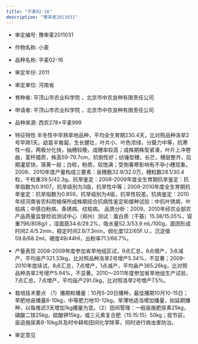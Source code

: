 ```yaml
---
title: "平麦02-16"
description: "豫审麦2011031"
---
```

* 审定编号:  豫审麦2011031

*  作物名称:  小麦

*  品种名称:  平麦02-16

*  审定年份:  2011

*  审定单位:  河南省

* 育种者:  平顶山市农业科学院 ，北京市中农良种有限责任公司

*  申请者:  平顶山市农业科学院 ，北京市中农良种有限责任公司

*  品种来源:  西农278×平麦999


*  特征特性
半冬性中早熟旱地品种，平均全生育期230.4天，比对照品种洛旱2号早熟1天。幼苗半匍匐，生长健壮，叶片小、叶色浓绿，分蘖力中等，抗寒性一般，两极分化快，抽穗较晚，成穗率较高；成株期株型紧凑，叶片上冲卷曲，茎秆蜡质，株高59-79.7cm，抗倒性好；纺锤型穗，长芒，穗层整齐，后期灌浆快，落黄一般；白粒，粉质，较饱满；受倒春寒影响有不孕小穗现象。2009、2010年度产量构成三要素：亩穗数32.9/32.0万，穗粒数28.1/30.4粒，千粒重39.5/42.3g。抗旱鉴定：2008-2009年度全生育期抗旱鉴定：抗旱指数为0.9107，抗旱级别为3级，抗旱性中等；2009-2010年度全生育期抗旱鉴定：抗旱指数为0.859，抗旱级别为4级，抗旱性较差。抗病鉴定：2010年经河南省农科院植保所成株期综合抗病性鉴定和接种试验：中抗叶锈病，叶枯病；中感白粉病、条锈病、纹枯病。  品质分析：2009、2010年经农业部农产品质量监督检验测试中心（郑州）测试：蛋白质（干基）15.38/15.05%，容重796/808g/l ，湿面筋34.6/29.2%，吸水量52.3/53.9 mL/100g，面团形成时间2.4/5.2min，稳定时间2.6/7.3min，弱化度122/65F.U.，沉淀值59.8/68.2ml，硬度49/44HI，出粉率71.1/66.7%。


*  产量表现
2008-2009年度参加省旱地组区试，9点汇总，6点增产，3点减产，平均亩产321.33kg，比对照品种洛旱2号增产5.34%，不显著；2009-2010年度续试，8点汇总，7点增产，1点减产，平均亩产365.26kg，比对照品种洛旱2号增产5.94%，不显著。2010～2011年度参加省旱地组生产试验，7点汇总，7点增产，平均亩产291.0kg，比对照洛旱2号增产7.5%。


*  栽培技术要点
（1）播期和播量：10月5-20日播种，最佳播期10月10-15日；旱肥地亩播量8-10kg，中等肥力地10-12kg，旱薄地适当增加播量，如延期播种，以每推迟3天增加1kg播量为宜。（2）田间管理：一般亩施肥尿素25kg，磷酸二铵25kg，硫酸钾15kg，或三元素复合肥（15:15:15）50kg；拔节前，亩追施尿素8-10kg并及时中耕和田间化学除草，同时进行病虫害防治。


*  审定意见

